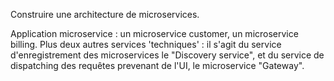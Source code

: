 Construire une architecture de microservices.

Application microservice : un microservice customer, un microservice billing.
Plus deux autres services 'techniques' : il s'agit du service d'enregistrement des microservices le "Discovery service",
et du service de dispatching des requêtes prevenant de l'UI, le microservice "Gateway".

